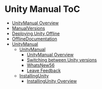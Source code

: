 Unity Manual ToC
================
 - [UnityManual Overview](UnityManual.md)
 - [ManualVersions](ManualVersions.md)
 - [Deploying Unity Offline](DeployingUnityOffline.md)
 - [OfflineDocumentation](OfflineDocumentation.md)
 - [UnityManual]()
	 - [UnityManual]()
		 - [UnityManual Overview](UnityManual_1.md)
		 - [Switching between Unity versions](SwitchingDocumentationVersions.md)
		 - [WhatsNew56](WhatsNew56.md)
		 - [Leave Feedback](LeaveFeedback.md)
	 - [InstallingUnity]()
		 - [InstallingUnity Overview](InstallingUnity.md)

